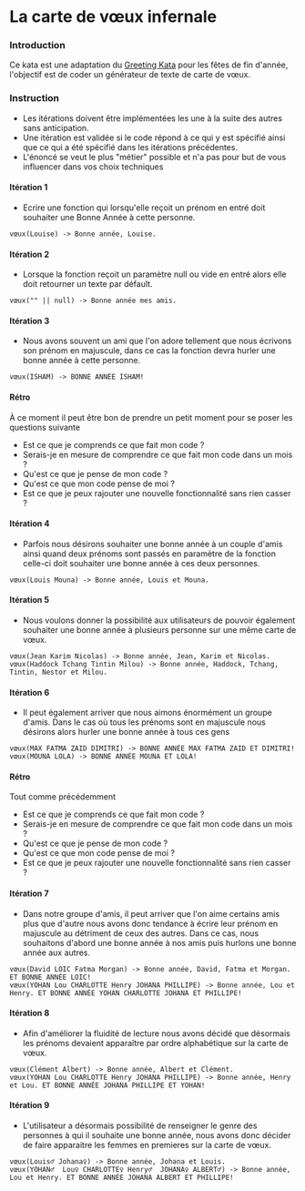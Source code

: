 La carte de vœux infernale
==================

### Introduction

Ce kata est une adaptation du [Greeting Kata](https://github.com/testdouble/contributing-tests/wiki/Greeting-Kata) pour les fêtes de fin d'année, l'objectif est de coder un générateur de texte de carte de vœux.

### Instruction

- Les itérations doivent être implémentées les une à la suite des autres sans anticipation.
- Une itération est validée si le code répond à ce qui y est spécifié ainsi que ce qui a été spécifié dans les itérations précédentes.
- L'énoncé se veut le plus "métier" possible et n'a pas pour but de vous influencer dans vos choix techniques

#### Itération 1

- Ecrire une fonction qui lorsqu'elle reçoit un prénom en entré doit souhaiter une Bonne Année à cette personne.

```
vœux(Louise) -> Bonne année, Louise.
```

#### Itération 2

- Lorsque la fonction reçoit un paramètre null ou vide en entré alors elle doit retourner un texte par défault.

```
vœux("" || null) -> Bonne année mes amis.
```

#### Itération 3

- Nous avons souvent un ami que l'on adore tellement que nous écrivons son prénom en majuscule, dans ce cas la fonction devra hurler une bonne année à cette personne.

```
vœux(ISHAM) -> BONNE ANNÉE ISHAM!
```

#### Rétro

À ce moment il peut être bon de prendre un petit moment pour se poser les questions suivante

- Est ce que je comprends ce que fait mon code ?
- Serais-je en mesure de comprendre ce que fait mon code dans un mois ?
- Qu'est ce que je pense de mon code ?
- Qu'est ce que mon code pense de moi ?
- Est ce que je peux rajouter une nouvelle fonctionnalité sans rien casser ?

#### Itération 4

- Parfois nous désirons souhaiter une bonne année à un couple d'amis ainsi quand deux prénoms sont passés en paramètre de la fonction celle-ci doit souhaiter une bonne année à ces deux personnes.

```
vœux(Louis Mouna) -> Bonne année, Louis et Mouna.
```

#### Itération 5

- Nous voulons donner la possibilité aux utilisateurs de pouvoir également souhaiter une bonne année à plusieurs personne sur une même carte de vœux.

```
vœux(Jean Karim Nicolas) -> Bonne année, Jean, Karim et Nicolas.
vœux(Haddock Tchang Tintin Milou) -> Bonne année, Haddock, Tchang, Tintin, Nestor et Milou.
```

#### Itération 6

- Il peut également arriver que nous aimons énormément un groupe d'amis. Dans le cas où tous les prénoms sont en majuscule nous désirons alors hurler une bonne année à tous ces gens

```
vœux(MAX FATMA ZAID DIMITRI) -> BONNE ANNÉE MAX FATMA ZAID ET DIMITRI!
vœux(MOUNA LOLA) -> BONNE ANNÉE MOUNA ET LOLA!
```

#### Rétro

Tout comme précédemment

- Est ce que je comprends ce que fait mon code ?
- Serais-je en mesure de comprendre ce que fait mon code dans un mois ?
- Qu'est ce que je pense de mon code ?
- Qu'est ce que mon code pense de moi ?
- Est ce que je peux rajouter une nouvelle fonctionnalité sans rien casser ?

#### Itération 7

- Dans notre groupe d'amis, il peut arriver que l'on aime certains amis plus que d'autre nous avons donc tendance à écrire leur prénom en majuscule au détriment de ceux des autres. Dans ce cas, nous souhaitons d'abord une bonne année à nos amis puis hurlons une bonne année aux autres.

```
vœux(David LOIC Fatma Morgan) -> Bonne année, David, Fatma et Morgan. ET BONNE ANNÉE LOIC!
vœux(YOHAN Lou CHARLOTTE Henry JOHANA PHILLIPE) -> Bonne année, Lou et Henry. ET BONNE ANNÉE YOHAN CHARLOTTE JOHANA ET PHILLIPE!
```

#### Itération 8

- Afin d'améliorer la fluidité de lecture nous avons décidé que désormais les prénoms devaient apparaître par ordre alphabétique sur la carte de vœux.

```
vœux(Clément Albert) -> Bonne année, Albert et Clément.
vœux(YOHAN Lou CHARLOTTE Henry JOHANA PHILLIPE) -> Bonne année, Henry et Lou. ET BONNE ANNÉE JOHANA PHILLIPE ET YOHAN! 
```

#### Itération 9

- L'utilisateur a désormais possibilité de renseigner le genre des personnes à qui il souhaite une bonne année, nous avons donc décider de faire apparaitre les femmes en premieres sur la carte de vœux.

```
vœux(Louis♂ Johana♀) -> Bonne année, Johana et Louis.
vœux(YOHAN♂  Lou♀ CHARLOTTE♀ Henry♂  JOHANA♀ ALBERT♂) -> Bonne année, Lou et Henry. ET BONNE ANNÉE JOHANA ALBERT ET PHILLIPE! 
```

